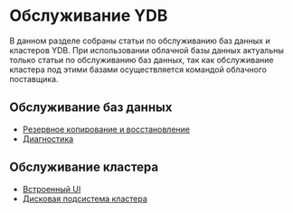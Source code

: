 # Обслуживание YDB

В данном разделе собраны статьи по обслуживанию баз данных и кластеров YDB. При использовании облачной базы данных актуальны только статьи по обслуживанию баз данных, так как обслуживание кластера под этими базами осуществляется командой облачного поставщика.

## Обслуживание баз данных
- [Резервное копирование и восстановление](../backup_and_recovery.md)
- [Диагностика](../../troubleshooting/index.md)

## Обслуживание кластера
- [Встроенный UI](../embedded_monitoring/overview.md)
- [Дисковая подсистема кластера](../manual/index.md)
